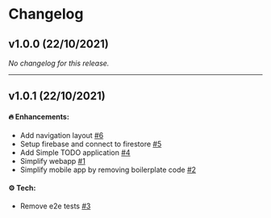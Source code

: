 # Changelog

## v1.0.0 (22/10/2021)
*No changelog for this release.*

---

## v1.0.1 (22/10/2021)

#### 🔥 Enhancements:

- Add navigation layout [#6](https://github.com/antoinewg/smartlists/pull/6)
- Setup firebase and connect to firestore [#5](https://github.com/antoinewg/smartlists/pull/5)
- Add Simple TODO application [#4](https://github.com/antoinewg/smartlists/pull/4)
- Simplify webapp [#1](https://github.com/antoinewg/smartlists/pull/1)
- Simplify mobile app by removing boilerplate code [#2](https://github.com/antoinewg/smartlists/pull/2)

#### ⚙️ Tech:

- Remove e2e tests [#3](https://github.com/antoinewg/smartlists/pull/3)
